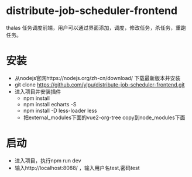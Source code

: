 # distribute-job-scheduler-frontend
thalas 任务调度前端，用户可以通过界面添加，调度，修改任务，杀任务，重跑任务。
# 安装
   * 从nodejs官网https://nodejs.org/zh-cn/download/ 下载最新版本并安装
   * git clone https://github.com/ylpu/distribute-job-scheduler-frontend.git
   * 进入项目并安装插件
      * npm install
      * npm install echarts -S
      * npm install -D less-loader less
      * 把external_modules下面的vue2-org-tree copy到node_modules下面
# 启动
   * 进入项目，执行npm run dev
   * 输入http://localhost:8088/ ，输入用户名test,密码test
